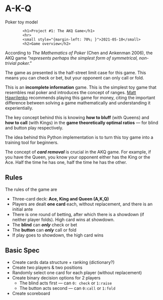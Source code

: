 # A-K-Q
Poker toy model

            <h1>Project #1: The AKQ Game</h1>
            <hr>
            <small style="{margin-left: 70%; }">2021-05-10</small>
            <h2>Game overview</h2>

<p>According to <em>The Mathematics of Poker</em> (Chen and Ankenman 2006), the AKQ game <em>"represents perhaps the simplest form of symmetrical, non-trivial poker."</em></p>

<p>The game as presented is the half-street limit case for this game. This means you can check or bet, but your opponent can only call or fold.</p>

<p>This is an <strong>incomplete information</strong> game. This is the simplest toy game that resembles real poker and introduces the concept of ranges. <a href="https://ocw.mit.edu/courses/sloan-school-of-management/15-s50-poker-theory-and-analytics-january-iap-2015/lecture-videos/decision-making/">Matt Hawrilenko</a> recommends playing this game for money, citing the important difference between solving a game mathematically and understanding it experientially.</p>

<p>The key concept behind this is knowing <strong>how to bluff</strong> (with Queens) and <strong>how to call</strong> (with Kings) in the <strong>game theoretically optimal ratios</strong> — for blind and button play respectively.</p>

<p>The idea behind this Python implementation is to turn this toy game into a training tool for beginners.</p>

<p>The concept of <strong><em>card removal</em></strong> is crucial in the AKQ game. For example, if you have the Queen, you know your opponent either has the King or the Ace. Half the time he has one, half the time he has the other.</p>

<h2>Rules</h2>

<p>The rules of the game are</p>

<ul>
<li>Three-card deck: <strong>Ace, King and Queen (A,K,Q)</strong></li>
<li>Players are dealt <strong>one card</strong> each, without replacement, and there is an initial ante</li>
<li>There is one round of betting, after which there is a showdown (if neither player folds). High card wins at showdown.</li>
<li>The <strong>blind</strong> can <strong><em>only</em></strong> check or bet</li>
<li>The <strong>button</strong> can <strong><em>only</em></strong> call or fold</li>
<li>If play goes to showdown, the high card wins</li>
</ul>

<h2>Basic Spec</h2>

<ul>
<li>Create cards data structure + ranking (dictionary?)</li>
<li>Create two players &amp; two positions</li>
<li>Randomly select one card for each player (without replacement)</li>
<li>Create binary decision options for 2 players
<ul>
<li>The blind acts first — can <code>0: check</code> or <code>1:raise</code></li>
<li>The button acts second — can <code>0:call</code> or <code>1:fold</code></li>
</ul></li>
<li>Create scoreboard</li>
</ul>
